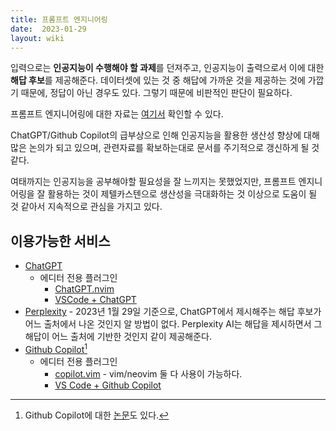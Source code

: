 ```yaml
---
title: 프롬프트 엔지니어링
date:  2023-01-29
layout: wiki
---
```


입력으로는 **인공지능이 수행해야 할 과제**를 던져주고, 인공지능이 출력으로서 이에 대한 **해답 후보**를 제공해준다. 데이터셋에 있는 것 중 해답에 가까운 것을 제공하는 것에 가깝기 때문에, 정답이 아닌 경우도 있다. 그렇기 때문에 비판적인 판단이 필요하다.

프롬프트 엔지니어링에 대한 자료는 [여기서](https://github.com/dair-ai/Prompt-Engineering-Guide) 확인할 수 있다.

ChatGPT/Github Copilot의 급부상으로 인해 인공지능을 활용한 생산성 향상에 대해 많은 논의가 되고 있으며, 관련자료를 확보하는대로 문서를 주기적으로 갱신하게 될 것 같다. 

여태까지는 인공지능을 공부해야할 필요성을 잘 느끼지는 못했었지만, 프롬프트 엔지니어링을 잘 활용하는 것이 제텔카스텐으로 생산성을 극대화하는 것 이상으로 도움이 될 것 같아서 지속적으로 관심을 가지고 있다.

## 이용가능한 서비스 

* [ChatGPT](https://openai.com/blog/chatgpt/)
  * 에디터 전용 플러그인
    * [ChatGPT.nvim](https://github.com/jackMort/ChatGPT.nvim)
	* [VSCode + ChatGPT](https://marketplace.visualstudio.com/items?itemName=gencay.vscode-chatgpt)
* [Perplexity](https://www.perplexity.ai/) - 2023년 1월 29일 기준으로, ChatGPT에서 제시해주는 해답 후보가 어느 출처에서 나온 것인지 알 방법이 없다. Perplexity AI는 해답을 제시하면서 그 해답이 어느 출처에 기반한 것인지 같이 제공해준다.
* [Github Copilot](https://github.com/features/copilot)[^1]
  * 에디터 전용 플러그인 
    * [copilot.vim](https://github.com/github/copilot.vim) - vim/neovim 둘 다 사용이 가능하다.
	* [VS Code + Github Copilot](https://marketplace.visualstudio.com/items?itemName=GitHub.copilot)

[^1]: Github Copilot에 대한 [논문](https://arxiv.org/abs/2210.15157)도 있다.
